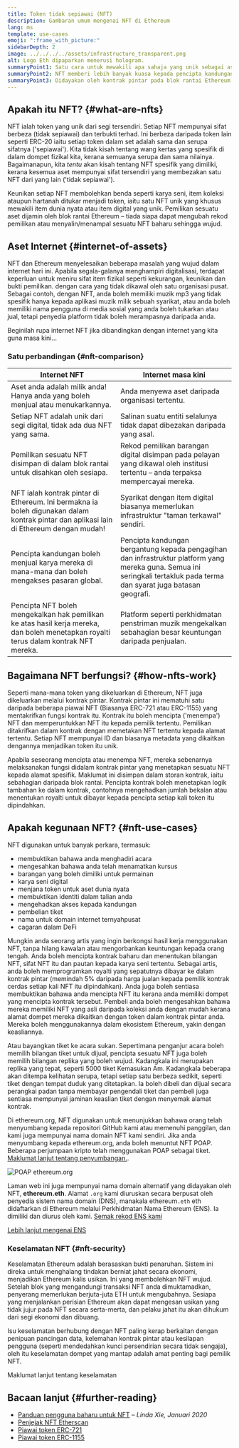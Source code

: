 ```yaml
---
title: Token tidak sepiawai (NFT)
description: Gambaran umum mengenai NFT di Ethereum
lang: ms
template: use-cases
emoji: ":frame_with_picture:"
sidebarDepth: 2
image: ../../../../assets/infrastructure_transparent.png
alt: Logo Eth dipaparkan menerusi hologram.
summaryPoint1: Satu cara untuk mewakili apa sahaja yang unik sebagai aset berasaskan Ethereum.
summaryPoint2: NFT memberi lebih banyak kuasa kepada pencipta kandungan dari sebelum ini.
summaryPoint3: Didayakan oleh kontrak pintar pada blok rantai Ethereum.
---
```


## Apakah itu NFT? {#what-are-nfts}

NFT ialah token yang unik dari segi tersendiri. Setiap NFT mempunyai sifat berbeza (tidak sepiawai) dan terbukti terhad. Ini berbeza daripada token lain seperti ERC-20 iaitu setiap token dalam set adalah sama dan serupa sifatnya ('sepiawai'). Kita tidak kisah tentang wang kertas yang spesifik di dalam dompet fizikal kita, kerana semuanya serupa dan sama nilainya. Bagaimanapun, kita _tentu_ akan kisah tentang NFT spesifik yang dimiliki, kerana kesemua aset mempunyai sifat tersendiri yang membezakan satu NFT dari yang lain ('tidak sepiawai').

Keunikan setiap NFT membolehkan benda seperti karya seni, item koleksi ataupun hartanah ditukar menjadi token, iaitu satu NFT unik yang khusus mewakili item dunia nyata atau item digital yang unik. Pemilikan sesuatu aset dijamin oleh blok rantai Ethereum – tiada siapa dapat mengubah rekod pemilikan atau menyalin/menampal sesuatu NFT baharu sehingga wujud.

<YouTube id="Xdkkux6OxfM" />

## Aset Internet {#internet-of-assets}

NFT dan Ethereum menyelesaikan beberapa masalah yang wujud dalam internet hari ini. Apabila segala-galanya menghampiri digitalisasi, terdapat keperluan untuk meniru sifat item fizikal seperti kekurangan, keunikan dan bukti pemilikan. dengan cara yang tidak dikawal oleh satu organisasi pusat. Sebagai contoh, dengan NFT, anda boleh memiliki muzik mp3 yang tidak spesifik hanya kepada aplikasi muzik milik sebuah syarikat, atau anda boleh memiliki nama pengguna di media sosial yang anda boleh tukarkan atau jual, tetapi penyedia platform tidak boleh merampasnya daripada anda.

Beginilah rupa internet NFT jika dibandingkan dengan internet yang kita guna masa kini...

### Satu perbandingan {#nft-comparison}

| Internet NFT                                                                                                                           | Internet masa kini                                                                                                                                                       |
| -------------------------------------------------------------------------------------------------------------------------------------- | ------------------------------------------------------------------------------------------------------------------------------------------------------------------------ |
| Aset anda adalah milik anda! Hanya anda yang boleh menjual atau menukarkannya.                                                         | Anda menyewa aset daripada organisasi tertentu.                                                                                                                          |
| Setiap NFT adalah unik dari segi digital, tidak ada dua NFT yang sama.                                                                 | Salinan suatu entiti selalunya tidak dapat dibezakan daripada yang asal.                                                                                                 |
| Pemilikan sesuatu NFT disimpan di dalam blok rantai untuk disahkan oleh sesiapa.                                                       | Rekod pemilikan barangan digital disimpan pada pelayan yang dikawal oleh institusi tertentu – anda terpaksa mempercayai mereka.                                          |
| NFT ialah kontrak pintar di Ethereum. Ini bermakna ia boleh digunakan dalam kontrak pintar dan aplikasi lain di Ethereum dengan mudah! | Syarikat dengan item digital biasanya memerlukan infrastruktur "taman terkawal" sendiri.                                                                                 |
| Pencipta kandungan boleh menjual karya mereka di mana-mana dan boleh mengakses pasaran global.                                         | Pencipta kandungan bergantung kepada pengagihan dan infrastruktur platform yang mereka guna. Semua ini seringkali tertakluk pada terma dan syarat juga batasan geografi. |
| Pencipta NFT boleh mengekalkan hak pemilikan ke atas hasil kerja mereka, dan boleh menetapkan royalti terus dalam kontrak NFT mereka.  | Platform seperti perkhidmatan penstriman muzik mengekalkan sebahagian besar keuntungan daripada penjualan.                                                               |

## Bagaimana NFT berfungsi? {#how-nfts-work}

Seperti mana-mana token yang dikeluarkan di Ethereum, NFT juga dikeluarkan melalui kontrak pintar. Kontrak pintar ini mematuhi satu daripada beberapa piawai NFT (Biasanya ERC-721 atau ERC-1155) yang mentakrifkan fungsi kontrak itu. Kontrak itu boleh mencipta ('menempa') NFT dan memperuntukkan NFT itu kepada pemilik tertentu. Pemilikan ditakrifkan dalam kontrak dengan memetakan NFT tertentu kepada alamat tertentu. Setiap NFT mempunyai ID dan biasanya metadata yang dikaitkan dengannya menjadikan token itu unik.

Apabila seseorang mencipta atau menempa NFT, mereka sebenarnya melaksanakan fungsi didalam kontrak pintar yang menetapkan sesuatu NFT kepada alamat spesifik. Maklumat ini disimpan dalam storan kontrak, iaitu sebahagian daripada blok rantai. Pencipta kontrak boleh menetapkan logik tambahan ke dalam kontrak, contohnya mengehadkan jumlah bekalan atau menentukan royalti untuk dibayar kepada pencipta setiap kali token itu dipindahkan.

## Apakah kegunaan NFT? {#nft-use-cases}

NFT digunakan untuk banyak perkara, termasuk:

- membuktikan bahawa anda menghadiri acara
- mengesahkan bahawa anda telah menamatkan kursus
- barangan yang boleh dimiliki untuk permainan
- karya seni digital
- menjana token untuk aset dunia nyata
- membuktikan identiti dalam talian anda
- mengehadkan akses kepada kandungan
- pembelian tiket
- nama untuk domain internet ternyahpusat
- cagaran dalam DeFi

Mungkin anda seorang artis yang ingin berkongsi hasil kerja menggunakan NFT, tanpa hilang kawalan atau mengorbankan keuntungan kepada orang tengah. Anda boleh mencipta kontrak baharu dan menentukan bilangan NFT, sifat NFT itu dan pautan kepada karya seni tertentu. Sebagai artis, anda boleh memprogramkan royalti yang sepatutnya dibayar ke dalam kontrak pintar (memindah 5% daripada harga jualan kepada pemilik kontrak cerdas setiap kali NFT itu dipindahkan). Anda juga boleh sentiasa membuktikan bahawa anda mencipta NFT itu kerana anda memiliki dompet yang mencipta kontrak tersebut. Pembeli anda boleh mengesahkan bahawa mereka memiliki NFT yang asli daripada koleksi anda dengan mudah kerana alamat dompet mereka dikaitkan dengan token dalam kontrak pintar anda. Mereka boleh menggunakannya dalam ekosistem Ethereum, yakin dengan keasliannya.

Atau bayangkan tiket ke acara sukan. Sepertimana penganjur acara boleh memilih bilangan tiket untuk dijual, pencipta sesuatu NFT juga boleh memilih bilangan replika yang boleh wujud. Kadangkala ini merupakan replika yang tepat, seperti 5000 tiket Kemasukan Am. Kadangkala beberapa akan ditempa kelihatan serupa, tetapi setiap satu berbeza sedikit, seperti tiket dengan tempat duduk yang ditetapkan. Ia boleh dibeli dan dijual secara perangkai padan tanpa membayar pengendali tiket dan pembeli juga sentiasa mempunyai jaminan keaslian tiket dengan menyemak alamat kontrak.

Di ethereum.org, NFT digunakan untuk menunjukkan bahawa orang telah menyumbang kepada repositori GitHub kami atau memenuhi panggilan, dan kami juga mempunyai nama domain NFT kami sendiri. Jika anda menyumbang kepada ethereum.org, anda boleh menuntut NFT POAP. Beberapa perjumpaan kripto telah menggunakan POAP sebagai tiket. [Maklumat lanjut tentang penyumbangan.](/contributing/#poap).

![POAP ethereum.org](./poap.png)

Laman web ini juga mempunyai nama domain alternatif yang didayakan oleh NFT, **ethereum.eth**. Alamat `.org` kami diuruskan secara berpusat oleh penyedia sistem nama domain (DNS), manakala ethereum`.eth` eth didaftarkan di Ethereum melalui Perkhidmatan Nama Ethereum (ENS). Ia dimiliki dan diurus oleh kami. [Semak rekod ENS kami](https://app.ens.domains/name/ethereum.eth)

[Lebih lanjut mengenai ENS](https://app.ens.domains)

<Divider />

### Keselamatan NFT {#nft-security}

Keselamatan Ethereum adalah berasaskan bukti penaruhan. Sistem ini direka untuk menghalang tindakan berniat jahat secara ekonomi, menjadikan Ethereum kalis usikan. Ini yang membolehkan NFT wujud. Setelah blok yang mengandungi transaksi NFT anda dimuktamadkan, penyerang memerlukan berjuta-juta ETH untuk mengubahnya. Sesiapa yang menjalankan perisian Ethereum akan dapat mengesan usikan yang tidak jujur pada NFT secara serta-merta, dan pelaku jahat itu akan dihukum dari segi ekonomi dan dibuang.

Isu keselamatan berhubung dengan NFT paling kerap berkaitan dengan penipuan pancingan data, kelemahan kontrak pintar atau kesilapan pengguna (seperti mendedahkan kunci persendirian secara tidak sengaja), oleh itu keselamatan dompet yang mantap adalah amat penting bagi pemilik NFT.

<ButtonLink to="/security/">
  Maklumat lanjut tentang keselamatan
</ButtonLink>

## Bacaan lanjut {#further-reading}

- [Panduan pengguna baharu untuk NFT](https://linda.mirror.xyz/df649d61efb92c910464a4e74ae213c4cab150b9cbcc4b7fb6090fc77881a95d) – _Linda Xie, Januari 2020_
- [Penjejak NFT Etherscan](https://etherscan.io/nft-top-contracts)
- [Piawai token ERC-721](/developers/docs/standards/tokens/erc-721/)
- [Piawai token ERC-1155](/developers/docs/standards/tokens/erc-1155/)

<Divider />

<QuizWidget quizKey="nfts" />

